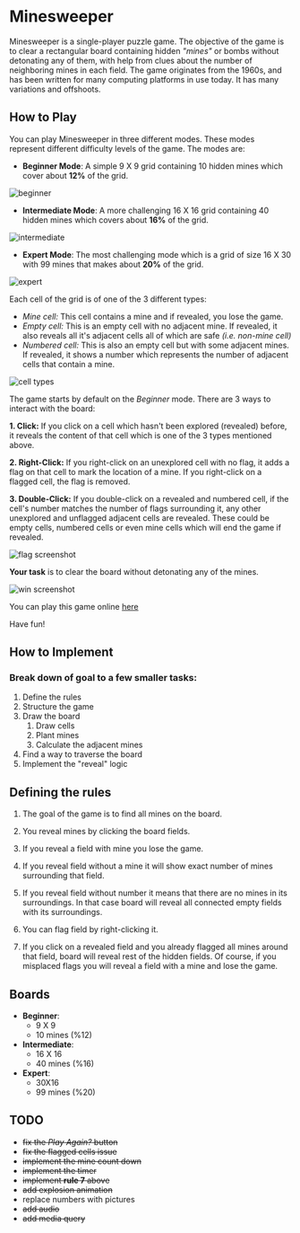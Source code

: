 # Minesweeper

Minesweeper is a single-player puzzle game. The objective of the game is to clear a rectangular board containing hidden *"mines"* or bombs without detonating any of them, with help from clues about the number of neighboring mines in each field. The game originates from the 1960s, and has been written for many computing platforms in use today. It has many variations and offshoots.

## How to Play
You can play Minesweeper in three different modes. These modes represent different difficulty levels of the game. The modes are:

- __Beginner Mode__: A simple 9 X 9 grid containing 10 hidden mines which cover about **12%** of the grid.

![beginner](images/beginner-screenshot.png)

- __Intermediate Mode__: A more challenging 16 X 16 grid containing 40 hidden mines which covers about **16%** of the grid.

![intermediate](images/intermediate-screenshot.png)

- __Expert Mode__: The most challenging mode which is a grid of size 16 X 30 with 99 mines that makes about **20%** of the grid.

![expert](images/expert-screenshot.png)

Each cell of the grid is of one of the 3 different types:

- *Mine cell:* This cell contains a mine and if revealed, you lose the game.
- *Empty cell:* This is an empty cell with no adjacent mine. If revealed, it also reveals all it's adjacent cells all of which are safe *(i.e. non-mine cell)*
- *Numbered cell:* This is also an empty cell but with some adjacent mines. If revealed, it shows a number which represents the number of adjacent cells that contain a mine.

![cell types](images/cell-types.png)

The game starts by default on the *Beginner* mode. There are 3 ways to interact with the board:

**1. Click:** If you click on a cell which hasn't been explored (revealed) before, it reveals the content of that cell which is one of the 3 types mentioned above.

**2. Right-Click:** If you right-click on an unexplored cell with no flag, it adds a flag on that cell to mark the location of a mine. If you right-click on a flagged cell, the flag is removed.

**3. Double-Click:** If you double-click on a revealed and numbered cell, if the cell's number matches the number of flags surrounding it, any other unexplored and unflagged adjacent cells are revealed. These could be empty cells, numbered cells or even mine cells which will end the game if revealed.

![flag screenshot](images/flag-screenshot.png)

**Your task** is to clear the board without detonating any of the mines.

![win screenshot](images/win-screenshot.png)


You can play this game online [here](https://alijy.github.io/Minesweeper/)

Have fun!

## How to Implement

### Break down of goal to a few smaller tasks:

1. Define the rules
2. Structure the game
3. Draw the board
	1. Draw cells
	2. Plant mines
	3. Calculate the adjacent mines
7. Find a way to traverse the board
8. Implement the "reveal" logic


## Defining the rules

1. The goal of the game is to find all mines on the board.

2. You reveal mines by clicking the board fields.
3. If you reveal a field with mine you lose the game.
4. If you reveal field without a mine it will show exact number of mines surrounding that field.
5. If you reveal field without number it means that there are no mines in its surroundings. In that case board will reveal all connected empty fields with its surroundings.
6. You can flag field by right-clicking it.
7. If you click on a revealed field and you already flagged all mines around that field, board will reveal rest of the hidden fields. Of course, if you misplaced flags you will reveal a field with a mine and lose the game.

## Boards
- __Beginner__: 
	- 9 X 9
	- 10 mines (%12)
- __Intermediate__:
	- 16 X 16
	- 40 mines (%16)
- __Expert__:
	- 30X16
	- 99 mines (%20)

## TODO
- ~~fix the *Play Again?* button~~
- ~~fix the flagged cells issue~~
- ~~implement the mine count down~~
- ~~implement the timer~~
- ~~implement **rule 7** above~~
- ~~add explosion animation~~
- replace numbers with pictures
- ~~add audio~~
- ~~add media query~~


<!--## Structure
- Game
	- startGame()
- Board
-->